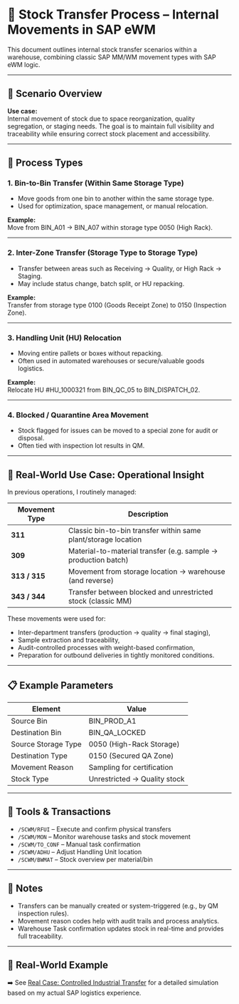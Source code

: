 # 🔁 Stock Transfer Process – Internal Movements in SAP eWM

This document outlines internal stock transfer scenarios within a warehouse, combining classic SAP MM/WM movement types with SAP eWM logic.

---

## 🧭 Scenario Overview

**Use case:**  
Internal movement of stock due to space reorganization, quality segregation, or staging needs. The goal is to maintain full visibility and traceability while ensuring correct stock placement and accessibility.

---

## 🔄 Process Types

### 1. **Bin-to-Bin Transfer (Within Same Storage Type)**
- Move goods from one bin to another within the same storage type.
- Used for optimization, space management, or manual relocation.

**Example:**  
Move from BIN_A01 → BIN_A07 within storage type 0050 (High Rack).

---

### 2. **Inter-Zone Transfer (Storage Type to Storage Type)**
- Transfer between areas such as Receiving → Quality, or High Rack → Staging.
- May include status change, batch split, or HU repacking.

**Example:**  
Transfer from storage type 0100 (Goods Receipt Zone) to 0150 (Inspection Zone).

---

### 3. **Handling Unit (HU) Relocation**
- Moving entire pallets or boxes without repacking.
- Often used in automated warehouses or secure/valuable goods logistics.

**Example:**  
Relocate HU #HU_1000321 from BIN_QC_05 to BIN_DISPATCH_02.

---

### 4. **Blocked / Quarantine Area Movement**
- Stock flagged for issues can be moved to a special zone for audit or disposal.
- Often tied with inspection lot results in QM.

---

## 🧾 Real-World Use Case: Operational Insight

In previous operations, I routinely managed:

| Movement Type | Description |
|---------------|-------------|
| **311** | Classic bin-to-bin transfer within same plant/storage location |
| **309** | Material-to-material transfer (e.g. sample → production batch) |
| **313 / 315** | Movement from storage location → warehouse (and reverse) |
| **343 / 344** | Transfer between blocked and unrestricted stock (classic MM) |

These movements were used for:
- Inter-department transfers (production → quality → final staging),
- Sample extraction and traceability,
- Audit-controlled processes with weight-based confirmation,
- Preparation for outbound deliveries in tightly monitored conditions.

---

## 📋 Example Parameters

| Element             | Value                         |
|---------------------|-------------------------------|
| Source Bin          | BIN_PROD_A1                   |
| Destination Bin     | BIN_QA_LOCKED                 |
| Source Storage Type | 0050 (High-Rack Storage)      |
| Destination Type    | 0150 (Secured QA Zone)        |
| Movement Reason     | Sampling for certification    |
| Stock Type          | Unrestricted → Quality stock  |

---

## 🧰 Tools & Transactions

- `/SCWM/RFUI` – Execute and confirm physical transfers  
- `/SCWM/MON` – Monitor warehouse tasks and stock movement  
- `/SCWM/TO_CONF` – Manual task confirmation  
- `/SCWM/ADHU` – Adjust Handling Unit location  
- `/SCWM/BWMAT` – Stock overview per material/bin

---

## 🧠 Notes

- Transfers can be manually created or system-triggered (e.g., by QM inspection rules).
- Movement reason codes help with audit trails and process analytics.
- Warehouse Task confirmation updates stock in real-time and provides full traceability.

---

## 📎 Real-World Example

➡️ See [Real Case: Controlled Industrial Transfer](real-case-metal-transfer.md) for a detailed simulation based on my actual SAP logistics experience.
